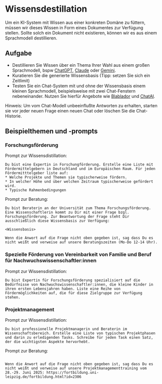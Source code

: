 # Wissensdestillation

Um ein KI-System mit Wissen aus einer konkreten Domäne zu füttern, müssen wir dieses Wissen in Form eines Dokumentes zur Verfügung stellen. Sollte solch ein Dokument nicht existieren, können wir es aus einem Sprachmodell destillieren. 

## Aufgabe

* Destillieren Sie Wissen über ein Thema Ihrer Wahl aus einem großen Sprachmodell, bspw [ChatGPT](https://chat.openai.com/), [Claude](https://claude.ai/) oder [Gemini](https://gemini.google.com/app).
* Kuratieren Sie die generierte Wissensbasis (Tipp: setzen Sie sich ein Zeitlimit)
* Testen Sie ein Chat-System mit und ohne der Wissensbasis einem kleinen Sprachmodell, beispielsweise mit zwei Chat-Fenstern nebeneinander. Nutzen Sie hierfür Angebote wie [Blablador](https://helmholtz-blablador.fz-juelich.de/) und [ChatAI](chat-ai.academiccloud.de).

Hinweis: Um vom Chat-Modell unbeeinflußte Antworten zu erhalten, starten sie vor jeder neuen Frage einen neuen Chat oder löschen Sie die Chat-Historie.

## Beispielthemen und -prompts

### Forschungsförderung

Prompt zur Wissensdistillation:
```
Du bist eine Expertin in Forschungförderung. Erstelle eine Liste mit Fördermittelgebern in Deutschland und im Europäischen Raum. Für jeden Fördermitttelgeber liste auf:
* Welche Projekte und Themen sie typischerweise fördern.
* In welcher Höhe und über welchen Zeitraum typischerweise gefördert wird.
* Typische Rahmenbedingungen
```

Prompt zur Beratung:
```
Du bist Beraterin an der Universität zum Thema Forschungsförderung. Eine Wissenschaftlerin kommt zu Dir mit einer Frage bzgl. Forschungsförderung. Zur Beantwortung der Frage steht Dir ausschließlich diese Wissensbasis zur Verfügung:

<Wissensbasis>

Wenn die Anwort auf die Frage nicht oben gegeben ist, sag dass Du es nicht weißt und verweise auf unsere Beratungszeiten (Mo-Do 12-14 Uhr).
```

### Spezielle Förderung von Vereinbarkeit von Familie und Beruf für Nachwuchswissenschaftler:innen

Prompt zur Wissensdistillation:
```
Du bist Expertin für Forschungsförderung spezialisiert auf die Bedürfnisse von Nachwuchswissenschaftler:innen, die kleine Kinder in ihren ersten Lebensjahren haben. Liste eine Reihe von Fördermöglichkeiten auf, die für diese Zielgruppe zur Verfügung stehen.
```


### Projektmanagement

Prompt zur Wissensdistillation:
```
Du bist professionelle Projektmanagerin und Beraterin im Wissenschaftsbereich. Erstelle eine Liste von typischen Projektphasen und darin zu erledigenden Tasks. Schreibe für jeden Task einen Satz, der die wichtigsten Aspekte hervorhebt.
```

Prompt zur Beratung:
```

Wenn die Anwort auf die Frage nicht oben gegeben ist, sag dass Du es nicht weißt und verweise auf unsere Projektmanagementtraining vom 28.-29. Juni 2025: https://fortbildung.uni-leipzig.de/fortbildung.html?id=2306
```
